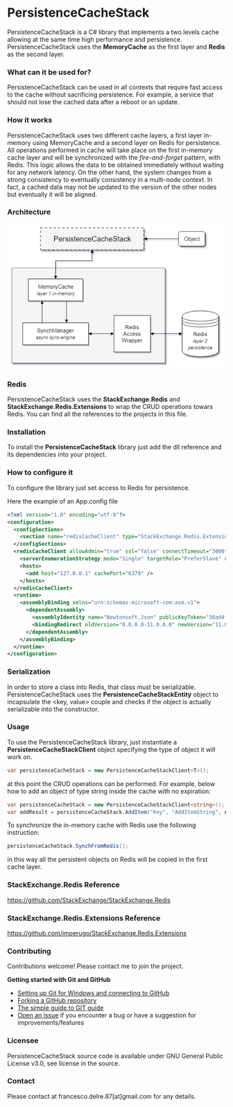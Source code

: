 # PersistenceCacheStack
PersistenceCacheStack is a C# library that implements a two levels cache allowing at the same time high performance and persistence.
PersistenceCacheStack uses the **MemoryCache** as the first layer and **Redis** as the second layer.

### What can it be used for?
PersistenceCacheStack can be used in all contexts that require fast access to the cache without sacrificing persistence.
For example, a service that should not lose the cached data after a reboot or an update.

### How it works
PersistenceCacheStack uses two different cache layers, a first layer in-memory using MemoryCache and a second layer on Redis for persistence.
All operations performed in cache will take place on the first in-memory cache layer and will be synchronized with the *fire-and-forget* pattern, with Redis. 
This logic allows the data to be obtained immediately without waiting for any network latency. On the other hand, the system changes from a strong consistency to eventually consistency in a multi-node context.
In fact, a cached data may not be updated to the version of the other nodes but eventually it will be aligned.

### Architecture
![Alt text](/wiki/img/Architecture.png?raw=true)

### Redis
PersistenceCacheStack uses the **StackExchange.Redis** and **StackExchange.Redis.Extensions** to wrap the CRUD operations towars Redis.
You can find all the references to the projects in this file.

### Installation

To install the **PersistenceCacheStack** library just add the dll reference and its dependencies into your project.

### How to configure it

To configure the library just set access to Redis for persistence.

Here the example of an App.config file

```xml
<?xml version="1.0" encoding="utf-8"?>
<configuration>
  <configSections>
    <section name="redisCacheClient" type="StackExchange.Redis.Extensions.LegacyConfiguration.RedisCachingSectionHandler, StackExchange.Redis.Extensions.LegacyConfiguration" />
  </configSections>
  <redisCacheClient allowAdmin="true" ssl="false" connectTimeout="3000" database="24">
    <serverEnumerationStrategy mode="Single" targetRole="PreferSlave" unreachableServerAction="IgnoreIfOtherAvailable" />
    <hosts>
      <add host="127.0.0.1" cachePort="6379" />
    </hosts>
  </redisCacheClient>
  <runtime>
    <assemblyBinding xmlns="urn:schemas-microsoft-com:asm.v1">
      <dependentAssembly>
        <assemblyIdentity name="Newtonsoft.Json" publicKeyToken="30ad4fe6b2a6aeed" culture="neutral" />
        <bindingRedirect oldVersion="0.0.0.0-11.0.0.0" newVersion="11.0.0.0" />
      </dependentAssembly>
    </assemblyBinding>
  </runtime>
</configuration>
```

### Serialization
In order to store a class into Redis, that class must be serializable. 
PersistenceCacheStack uses the **PersistenceCacheStackEntity** object to incapsulate the <key, value> couple and checks if the object is actually serializable into the constructor.

### Usage

To use the PersistenceCacheStack library, just instantiate a **PersistenceCacheStackClient** object specifying the type of object it will work on.

```csharp
var persistenceCacheStack = new PersistenceCacheStackClient<T>();
```
at this point the CRUD operations can be performed.
For example, below how to add an object of type string inside the cache with no expiration:

```csharp
var persistenceCacheStack = new PersistenceCacheStackClient<string>();
var addResult = persistenceCacheStack.AddItem("Key", "AddItemString", null);
```

To synchronize the in-memory cache with Redis use the following instruction:

```csharp
persistenceCacheStack.SynchFromRedis();
```

in this way all the persistent objects on Redis will be copied in the first cache layer.

### StackExchange.Redis Reference
https://github.com/StackExchange/StackExchange.Redis

### StackExchange.Redis.Extensions Reference
https://github.com/imperugo/StackExchange.Redis.Extensions

### Contributing
Contributions welcome! Please contact me to join the project.

**Getting started with Git and GitHub**

 * [Setting up Git for Windows and connecting to GitHub](http://help.github.com/win-set-up-git/)
 * [Forking a GitHub repository](http://help.github.com/fork-a-repo/)
 * [The simple guide to GIT guide](http://rogerdudler.github.com/git-guide/)
 * [Open an issue](https://github.com/engineering87/PersistenceCacheStack/issues) if you encounter a bug or have a suggestion for improvements/features

### Licensee
PersistenceCacheStack source code is available under GNU General Public License v3.0, see license in the source.

### Contact
Please contact at francesco.delre.87[at]gmail.com for any details.
